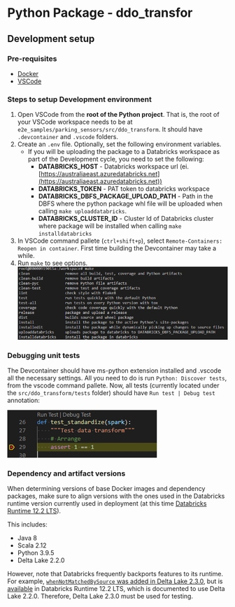 # Python Package - ddo_transfor

## Development setup

### Pre-requisites

- [Docker](https://www.docker.com/)
- [VSCode](https://code.visualstudio.com/)

### Steps to setup Development environment

1. Open VSCode from the **root of the Python project**. That is, the root of your VSCode workspace needs to be at `e2e_samples/parking_sensors/src/ddo_transform`. It should have `.devcontainer` and `.vscode` folders.
2. Create an `.env` file. Optionally, set the following environment variables.
    - If you will be uploading the package to a Databricks workspace as part of the Development cycle, you need to set the following:
      - **DATABRICKS_HOST** - Databricks workspace url (ei. [https://australiaeast.azuredatabricks.net](https://australiaeast.azuredatabricks.net))
      - **DATABRICKS_TOKEN** - PAT token to databricks workspace
      - **DATABRICKS_DBFS_PACKAGE_UPLOAD_PATH** - Path in the DBFS where the python package whl file will be uploaded when calling `make uploaddatabricks`.
      - **DATABRICKS_CLUSTER_ID** - Cluster Id of Databricks cluster where package will be installed when calling `make installdatabricks`
3. In VSCode command pallete (`ctrl+shift+p`), select `Remote-Containers: Reopen in container`. First time building the Devcontainer may take a while.
4. Run `make` to see options.
    ![makefile](./docs/images/make.png)

### Debugging unit tests

The Devcontainer should have ms-python extension installed and .vscode all the necessary settings. All you need to do is run `Python: Discover tests`, from the vscode command pallete. Now, all tests (currently located under the `src/ddo_transform/tests` folder) should have `Run test | Debug test` annotation:

![Test annotation](./docs/images/test_annotation.png)

### Dependency and artifact versions

When determining versions of base Docker images and dependency packages, make sure to align versions with the ones used in the Databricks runtime version currently used in deployment (at this time [Databricks Runtime 12.2 LTS](https://docs.databricks.com/release-notes/runtime/12.2.html)).

This includes:

- Java 8
- Scala 2.12
- Python 3.9.5
- Delta Lake 2.2.0

However, note that Databricks frequently backports features to its runtime. For example, [`whenNotMatchedBySource` was added in Delta Lake 2.3.0](https://github.com/delta-io/delta/pull/1511), but is [available](https://learn.microsoft.com/en-us/azure/databricks/delta/merge) in Databricks Runtime 12.2 LTS, which is documented to use Delta Lake 2.2.0. Therefore, Delta Lake 2.3.0 must be used for testing.

